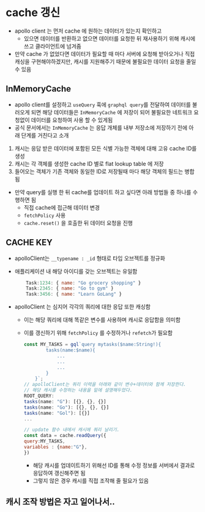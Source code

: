 # cache 갱신

- apollo client 는 먼저 cache 에 원하는 데이터가 있는지 확인하고
  - 있으면 데이터를 반환하고 없으면 데이터를 요청한 뒤 재사용하기 위해 캐시에 쓰고 클라이언트에 넘겨줌
- 만약 cache 가 없었다면 데이터가 필요할 때 마다 서버에 요청해 받아오거나 직접 캐싱을 구현해야하겠지만, 캐시를 지원해주기 때문에 불필요한 데이터 요청을 줄일 수 있음

## InMemoryCache

- apollo client를 설정하고 `useQuery` 훅에 `graphql query`를 전달하여 데이터를 불러오게 되면 해당 데이터들은 `InMemoryCache` 에 저장이 되어 불필요한 네트워크 요청없이 데이터를 요청하여 사용 할 수 있게됨
- 공식 문서에서는 `InMemoryCache` 는 응답 개체를 내부 저장소에 저장하기 전에 아래 단계를 거친다고 소개

1. 캐시는 응답 받은 데이터에 포함된 모든 식별 가능한 객체에 대해 고유 cache ID를 생성
2. 캐시는 각 객체를 생성한 cache ID 별로 flat lookup table 에 저장
3. 들어오는 객체가 기존 객체와 동일한 ID로 저장될때 마다 해당 객체의 필드는 병합됨

- 만약 query를 실행 한 뒤 cache를 업데이트 하고 싶다면 아래 방법들 중 하나를 수행하면 됨
  - 직접 cache에 접근해 데이터 변경
  - `fetchPolicy` 사용
  - `cache.reset()` 을 호출한 뒤 데이터 요청을 진행

## CACHE KEY

- apolloClient는 `__typename : _id` 형태로 타입 오브젝트를 정규화
- 애플리케이션 내 해당 아이디를 갖는 오브젝트는 유일함
  ```javascript
      Task:1234: { name: "Go grocery shopping" }
      Task:2345: { name: "Go to gym" }
      Task:3456: { name: "Learn GoLang" }
  ```
- apolloClient 는 심지어 각각의 쿼리에 대한 응답 또한 캐싱함

  - 이는 해당 쿼리에 대해 똑같은 변수를 사용하며 캐시로 응답함을 의미함
  - 이를 갱신하기 위해 `fetchPolicy` 를 수정하거나 `refetch`가 필요함

    ```javascript
    const MY_TASKS = gql`query mytasks($name:String!){
            tasks(name:$name){
                ...
                ...
                ...
            }
        }`;
    // apolloClient는 쿼리 이력을 아래와 같이 변수+데이터와 함께 저장한다.
    // 해당 캐시를 수정하는 내용을 밑에 설명해두었다.
    ROOT_QUERY:
    tasks(name: "G"): [{}, {}, {}]
    tasks(name: "Go"): [{}, {}, {}]
    tasks(name: "Gol"): [{}]
    ...

    // update 함수 내에서 캐시에 쿼리 날리기.
    const data = cache.readQuery({
    query:MY_TASKS,
    variables : {name:"G"},
    })
    ```

    - 해당 캐시를 업데이트하기 위해선 ID를 통해 수정 정보를 서버에서 결과로 응답하여 갱신해주면 됨
    - 그렇지 않은 경우 캐시를 직접 조작해 줄 필요가 있음

## 캐시 조작 방법은 자고 일어나서..
